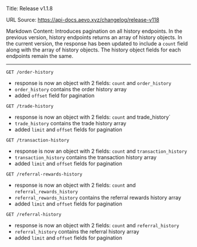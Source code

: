 Title: Release v1.1.8

URL Source: https://api-docs.aevo.xyz/changelog/release-v118

Markdown Content:
Introduces pagination on all history endpoints. In the previous version, history endpoints returns an array of history objects. In the current version, the response has been updated to include a `count` field along with the array of history objects. The history object fields for each endpoints remain the same.

* * *

`GET /order-history`

*   response is now an object with 2 fields: `count` and `order_history`
*   `order_history` contains the order history array
*   added `offset` field for pagination

`GET /trade-history`

*   response is now an object with 2 fields: `count` and trade\_history\`
*   `trade_history` contains the trade history array
*   added `limit` and `offset` fields for pagination

`GET /transaction-history`

*   response is now an object with 2 fields: `count` and `transaction_history`
*   `transaction_history` contains the transaction history array
*   added `limit` and `offset` fields for pagination

`GET /referral-rewards-history`

*   response is now an object with 2 fields: `count` and `referral_rewards_history`
*   `referral_rewards_history` contains the referral rewards history array
*   added `limit` and `offset` fields for pagination

`GET /referral-history`

*   response is now an object with 2 fields: `count` and `referral_history`
*   `referral_history` contains the referral history array
*   added `limit` and `offset` fields for pagination
